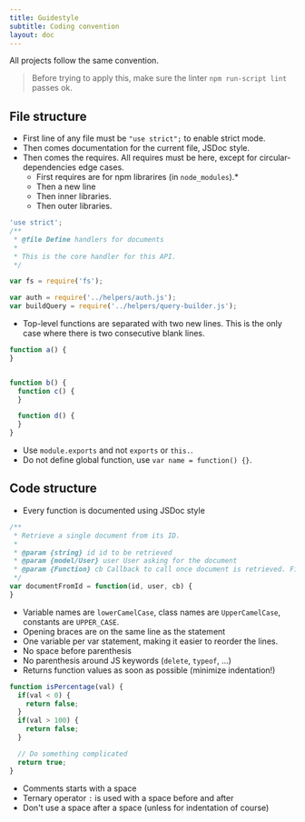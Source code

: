 ```yaml
---
title: Guidestyle
subtitle: Coding convention
layout: doc
---
```


All projects follow the same convention.
> Before trying to apply this, make sure the linter `npm run-script lint` passes ok.

## File structure
* First line of any file must be `"use strict";` to enable strict mode.
* Then comes documentation for the current file, JSDoc style.
* Then comes the requires. All requires must be here, except for circular-dependencies edge cases.
    * First requires are for npm librarires (in `node_modules`).*
    * Then a new line
    * Then inner libraries.
    * Then outer libraries.

```javascript
'use strict';
/**
 * @file Define handlers for documents
 *
 * This is the core handler for this API.
 */

var fs = require('fs');

var auth = require('../helpers/auth.js');
var buildQuery = require('../helpers/query-builder.js');
```

* Top-level functions are separated with two new lines. This is the only case where there is two consecutive blank lines.

```javascript
function a() {
}


function b() {
  function c() {
  }

  function d() {
  }
}
```

* Use `module.exports` and not `exports` or `this.`.
* Do not define global function, use `var name = function() {}`.

## Code structure
* Every function is documented using JSDoc style

```javascript
/**
 * Retrieve a single document from its ID.
 *
 * @param {string} id id to be retrieved
 * @param {model/User} user User asking for the document
 * @param {Function} cb Callback to call once document is retrieved. First argument is the error (if any), second is the document.
 */
var documentFromId = function(id, user, cb) {
}
```

* Variable names are `lowerCamelCase`, class names are `UpperCamelCase`, constants are `UPPER_CASE`.
* Opening braces are on the same line as the statement
* One variable per var statement, making it easier to reorder the lines.
* No space before parenthesis
* No parenthesis around JS keywords (`delete`, `typeof`, ...)
* Returns function values as soon as possible (minimize indentation!)

```javascript
function isPercentage(val) {
  if(val < 0) {
    return false;
  }
  if(val > 100) {
    return false;
  }

  // Do something complicated
  return true;
}
```

* Comments starts with a space
* Ternary operator `:` is used with a space before and after
* Don't use a space after a space (unless for indentation of course)
